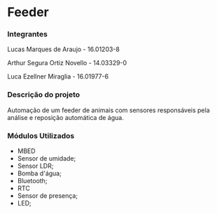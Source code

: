 # Feeder

### Integrantes
Lucas Marques de Araujo - 16.01203-8

Arthur Segura Ortiz Novello - 14.03329-0

Luca Ezellner Miraglia - 16.01977-6

### Descrição do projeto
 Automação de um feeder de animais com sensores responsáveis pela análise e reposição automática de água.
 
### Módulos Utilizados
  - MBED
  - Sensor de umidade;
  - Sensor LDR;
  - Bomba d'água;
  - Bluetooth;
  - RTC
  - Sensor de presença;
  - LED;

